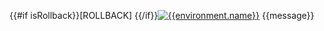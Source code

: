 {{#if isRollback}}[ROLLBACK] {{/if}}[![{{environment.name}}](https://badgen.net/badge/{{environment.name}}/Deploy%20Failed/{{badge.statusColors.error}}?labelColor={{environment.color}}&icon=github&scale=1.2)](https://github.com/{{owner}}/{{repo}}/actions/runs/{{run.id}}/attempts/{{run.run_attempt}} 'Open the deploy')
{{message}}
